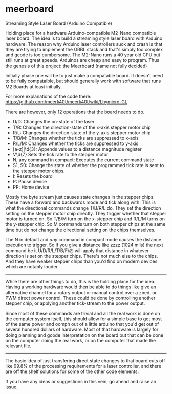 # meerboard
Streaming Style Laser Board (Arduino Compatible)

Holding place for a hardware Arduino-compatible M2-Nano compatible laser board. The idea is to build a streaming style laser board with Arduino hardware. The reason why Arduino laser controllers suck and crash is that they are trying to implement the GRBL stack and that's simply too complex and gcode is too cumbersome. The M2-Nano runs a 40 year old CPU but still runs at great speeds. Arduinos are cheap and easy to program. Thus the genesis of this project: the Meerboard (name not fully decided)

Initially phase one will be to just make a compatable board. It doesn't need to be fully compataible, but should generally work with software that runs M2 Boards at least initially.

For more explanations of the code there:
https://github.com/meerk40t/meerk40t/wiki/Lhymicro-GL

There are however, only 12 operations that the board needs to do.

* U/D: Changes the on-state of the laser
* T/B: Changes the direction-state of the x-axis stepper motor chip
* R/L: Changes the direction-state of the y-axis stepper motor chip
* T/B/M: Changes whether the ticks are suppressed to x-axis
* R/L/M: Changes whether the ticks are suppressed to y-axis
* [a-z]|\d{3}: Appends values to a distance magnitude register
* V\d{7} Sets the tick rate to the stepper motor
* N, any command in compact: Executes the current command state
* S1, S0: Change the state of whether the programmed tick rate is sent to the stepper motor chips.
* I: Resets the board
* P: Pause device
* PP: Home device

Mostly the byte stream just causes state changes in the stepper chips. These have a forward and backwards mode and tick along with. This is what the directional commands change T/B/R/L do. They set the direction setting on the stepper motor chip directly. They trigger whether that stepper motor is turned on. So T/B/M turn on the x-stepper chip and R/L/M turns on the y-stepper chip. So M commands turn on both stepper chips at the same time but do not change the directional setting on the chips themselves.

The N in default and *any* command in compact mode causes the distance execution to trigger. So if you give a distance like zzzz (1024 mils) the next command be it U/D/R/L/T/B/F/@ will apply that distance in whatever direction is set on the stepper chips. There's not much else to the chips. And they have weaker stepper chips than you'd find on modern devices which are notably louder.

---

While there are other things to do, this is the holding place for the idea. Having a working hardware would then be able to do things like give an alternative channel for a rotary output or manual control over a zbed, or PWM direct power control. These could be done by controlling another stepper chip, or applying another tick-stream to the power output.

Since most of these commands are trivial and all the real work is done on the computer system itself, this should allow for a simple base to get most of the same power and oomph out of a little arduino that you'd get out of several hundred dollars of hardware. Most of that hardware is largely for doing planning and gcode interpretation on the board but that can be done on the computer doing the real work, or on the computer that made the relevant file.

---

The basic idea of just transfering direct state changes to that board cuts off like 99.8% of the processing requirements for a laser controller, and there are off the shelf solutions for some of the other code elements.

If you have any ideas or suggestions in this vein, go ahead and raise an issue.
